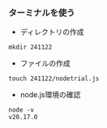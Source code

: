 ### ターミナルを使う
- ディレクトリの作成
```
mkdir 241122
```
- ファイルの作成
```
touch 241122/nodetrial.js
```

- node.js環境の確認
```
node -v
v20.17.0
```
